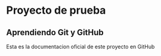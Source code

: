 # Proyecto de prueba
## Aprendiendo Git y GitHub

Esta es la documentacion oficial de este proyecto en GitHub